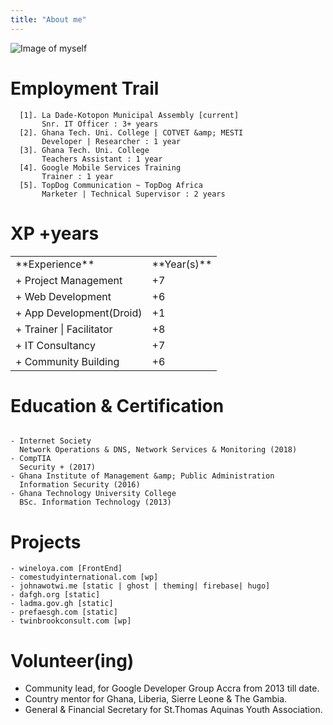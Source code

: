 ```yaml
---
title: "About me"
---
```

![Image of myself](/moi.png)

# Employment Trail

````
  [1]. La Dade-Kotopon Municipal Assembly [current]
       Snr. IT Officer : 3+ years
  [2]. Ghana Tech. Uni. College | COTVET &amp; MESTI
       Developer | Researcher : 1 year
  [3]. Ghana Tech. Uni. College
       Teachers Assistant : 1 year
  [4]. Google Mobile Services Training
       Trainer : 1 year
  [5]. TopDog Communication ~ TopDog Africa
       Marketer | Technical Supervisor : 2 years
````

# XP +years

<table>
  <tr>
    <td>**Experience**</td>
    <td>**Year(s)**</td>
  </tr>
  <tr>
    <td>+ Project Management</td>
    <td>+7</td>
  </tr>
  <tr>
    <td>+ Web Development</td>
    <td>+6</td>
  </tr>
  <tr>
    <td>+ App Development(Droid)</td>
    <td>+1</td>
  </tr>
  <tr>
    <td>+ Trainer | Facilitator</td>
    <td>+8</td>
  </tr>
  <tr>
    <td>+ IT Consultancy</td>
    <td>+7</td>
  </tr>
  <tr>
    <td>+ Community Building</td>
    <td>+6</td>
  </tr>
</table>

# Education &amp; Certification

````

- Internet Society
  Network Operations & DNS, Network Services & Monitoring (2018)
- CompTIA
  Security + (2017)
- Ghana Institute of Management &amp; Public Administration
  Information Security (2016)
- Ghana Technology University College
  BSc. Information Technology (2013)
````

# Projects

````
- wineloya.com [FrontEnd]
- comestudyinternational.com [wp]
- johnawotwi.me [static | ghost | theming| firebase| hugo]
- dafgh.org [static]
- ladma.gov.gh [static]
- prefaesgh.com [static]
- twinbrookconsult.com [wp]
````

# Volunteer(ing)
<ul>
  <li>Community lead, for Google Developer Group Accra from 2013 till date.</li>
  <li>Country mentor for Ghana, Liberia, Sierre Leone &amp; The Gambia.</li>
  <li><del></del>General &amp; Financial Secretary for St.Thomas Aquinas Youth Association.</del></li>
</ul>